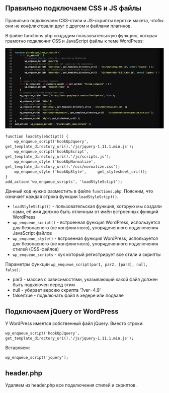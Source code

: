 ## Правильно подключаем CSS и JS файлы
Правильно подключаем CSS-стили и JS-скрипты верстки макета, чтобы они не конфликтовали друг с другом и файлами плагинов.

В файле functions.php создадим пользовательскую функцию, которая грамотно подключит CSS и JavaScript файлы к теме WordPress:

<img src="02-wp-enqueue.png" />

    function loadStyleSctipt() {
        wp_enqueue_script('hookUpJquery',    get_template_directory_uri().'/js/jquery-1.11.1.min.js');
        wp_enqueue_script('hookUpScript',    get_template_directory_uri().'/js/scripts.js');
        wp_enqueue_style ('hookUpNormalize', get_template_directory_uri().'/css/normalize.css');
        wp_enqueue_style ('hookUpStyle',     get_stylesheet_uri());
    }
    add_action('wp_enqueue_scripts', 'loadStyleSctipt');

Данный код нужно разместить в файле `functions.php`. Поясним, что означает каждая строка функции `loadStyleSctipt()`.
- `loadStyleSctipt()` - пользовательская функция, которую мы создали сами, её имя должно быть отличным от имён встроенных функций WordPress
- `wp_enqueue_script()` - встроенная функция WordPress, используется для безопасного (не конфликтного), упорядоченного подключения JavaScript файлов
- `wp_enqueue_style()` - встроенная функция WordPress, используется для безопасного (не конфликтного), упорядоченного подключения стилей (CSS-файлов)
- `wp_enqueue_scripts` - хук который регистрирует все стили и скрипты

Параметры функции `wp_enqueue_script(par1, par2, [par3], null, false);`
- par3 - массив с зависимостями, указывающий какой файл должен быть подключен перед этим
- null - убирает версию скрипта '?ver=4.9'
- false/true - подключать файл в хедере или подвале

## Подключаем jQuery от WordPress
У WordPress имеется собственный файл jQuery. Вместо строки:
    
    wp_enqueue_script('hookUpJquery', get_template_directory_uri().'/js/jquery-1.11.1.min.js');

Вставляем:

    wp_enqueue_script('jquery');

## header.php
Удаляем из header.php все подключения стилей и скриптов.
